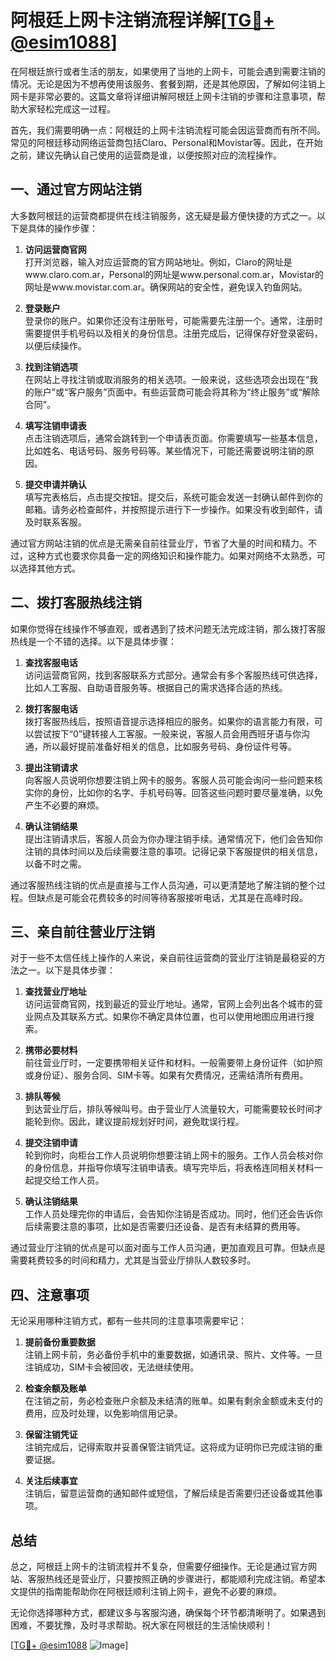 # 阿根廷上网卡注销流程详解[[TG💪+ @esim1088](https://t.me/s/esim1088)]

在阿根廷旅行或者生活的朋友，如果使用了当地的上网卡，可能会遇到需要注销的情况。无论是因为不想再使用该服务、套餐到期，还是其他原因，了解如何注销上网卡是非常必要的。这篇文章将详细讲解阿根廷上网卡注销的步骤和注意事项，帮助大家轻松完成这一过程。

首先，我们需要明确一点：阿根廷的上网卡注销流程可能会因运营商而有所不同。常见的阿根廷移动网络运营商包括Claro、Personal和Movistar等。因此，在开始之前，建议先确认自己使用的运营商是谁，以便按照对应的流程操作。

## 一、通过官方网站注销

大多数阿根廷的运营商都提供在线注销服务，这无疑是最方便快捷的方式之一。以下是具体的操作步骤：

1. **访问运营商官网**  
   打开浏览器，输入对应运营商的官方网站地址。例如，Claro的网址是www.claro.com.ar，Personal的网址是www.personal.com.ar，Movistar的网址是www.movistar.com.ar。确保网站的安全性，避免误入钓鱼网站。

2. **登录账户**  
   登录你的账户。如果你还没有注册账号，可能需要先注册一个。通常，注册时需要提供手机号码以及相关的身份信息。注册完成后，记得保存好登录密码，以便后续操作。

3. **找到注销选项**  
   在网站上寻找注销或取消服务的相关选项。一般来说，这些选项会出现在“我的账户”或“客户服务”页面中。有些运营商可能会将其称为“终止服务”或“解除合同”。

4. **填写注销申请表**  
   点击注销选项后，通常会跳转到一个申请表页面。你需要填写一些基本信息，比如姓名、电话号码、服务号码等。某些情况下，可能还需要说明注销的原因。

5. **提交申请并确认**  
   填写完表格后，点击提交按钮。提交后，系统可能会发送一封确认邮件到你的邮箱。请务必检查邮件，并按照提示进行下一步操作。如果没有收到邮件，请及时联系客服。

通过官方网站注销的优点是无需亲自前往营业厅，节省了大量的时间和精力。不过，这种方式也要求你具备一定的网络知识和操作能力。如果对网络不太熟悉，可以选择其他方式。

## 二、拨打客服热线注销

如果你觉得在线操作不够直观，或者遇到了技术问题无法完成注销，那么拨打客服热线是一个不错的选择。以下是具体步骤：

1. **查找客服电话**  
   访问运营商官网，找到客服联系方式部分。通常会有多个客服热线可供选择，比如人工客服、自助语音服务等。根据自己的需求选择合适的热线。

2. **拨打客服电话**  
   拨打客服热线后，按照语音提示选择相应的服务。如果你的语言能力有限，可以尝试按下“0”键转接人工客服。一般来说，客服人员会用西班牙语与你沟通，所以最好提前准备好相关的信息，比如服务号码、身份证件号等。

3. **提出注销请求**  
   向客服人员说明你想要注销上网卡的服务。客服人员可能会询问一些问题来核实你的身份，比如你的名字、手机号码等。回答这些问题时要尽量准确，以免产生不必要的麻烦。

4. **确认注销结果**  
   提出注销请求后，客服人员会为你办理注销手续。通常情况下，他们会告知你注销的具体时间以及后续需要注意的事项。记得记录下客服提供的相关信息，以备不时之需。

通过客服热线注销的优点是直接与工作人员沟通，可以更清楚地了解注销的整个过程。但缺点是可能会花费较多的时间等待客服接听电话，尤其是在高峰时段。

## 三、亲自前往营业厅注销

对于一些不太信任线上操作的人来说，亲自前往运营商的营业厅注销是最稳妥的方法之一。以下是具体步骤：

1. **查找营业厅地址**  
   访问运营商官网，找到最近的营业厅地址。通常，官网上会列出各个城市的营业网点及其联系方式。如果你不确定具体位置，也可以使用地图应用进行搜索。

2. **携带必要材料**  
   前往营业厅时，一定要携带相关证件和材料。一般需要带上身份证件（如护照或身份证）、服务合同、SIM卡等。如果有欠费情况，还需结清所有费用。

3. **排队等候**  
   到达营业厅后，排队等候叫号。由于营业厅人流量较大，可能需要较长时间才能轮到你。因此，建议提前规划好时间，避免耽误行程。

4. **提交注销申请**  
   轮到你时，向柜台工作人员说明你想要注销上网卡的服务。工作人员会核对你的身份信息，并指导你填写注销申请表。填写完毕后，将表格连同相关材料一起提交给工作人员。

5. **确认注销结果**  
   工作人员处理完你的申请后，会告知你注销是否成功。同时，他们还会告诉你后续需要注意的事项，比如是否需要归还设备、是否有未结算的费用等。

通过营业厅注销的优点是可以面对面与工作人员沟通，更加直观且可靠。但缺点是需要耗费较多的时间和精力，尤其是当营业厅排队人数较多时。

## 四、注意事项

无论采用哪种注销方式，都有一些共同的注意事项需要牢记：

1. **提前备份重要数据**  
   注销上网卡前，务必备份手机中的重要数据，如通讯录、照片、文件等。一旦注销成功，SIM卡会被回收，无法继续使用。

2. **检查余额及账单**  
   在注销之前，务必检查账户余额及未结清的账单。如果有剩余金额或未支付的费用，应及时处理，以免影响信用记录。

3. **保留注销凭证**  
   注销完成后，记得索取并妥善保管注销凭证。这将成为证明你已完成注销的重要证据。

4. **关注后续事宜**  
   注销后，留意运营商的通知邮件或短信，了解后续是否需要归还设备或其他事项。

## 总结

总之，阿根廷上网卡的注销流程并不复杂，但需要仔细操作。无论是通过官方网站、客服热线还是营业厅，只要按照正确的步骤进行，都能顺利完成注销。希望本文提供的指南能帮助你在阿根廷顺利注销上网卡，避免不必要的麻烦。

无论你选择哪种方式，都建议多与客服沟通，确保每个环节都清晰明了。如果遇到困难，不要犹豫，及时寻求帮助。祝大家在阿根廷的生活愉快顺利！

[[TG💪+ @esim1088](https://t.me/s/esim1088) ![Image](https://i.postimg.cc/4NQfJmqS/Snipaste-2025-05-13-00-14-12.png)]